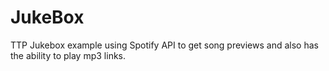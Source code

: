 # JukeBox
TTP Jukebox example using Spotify API to get song previews and also has the ability to play mp3 links.
